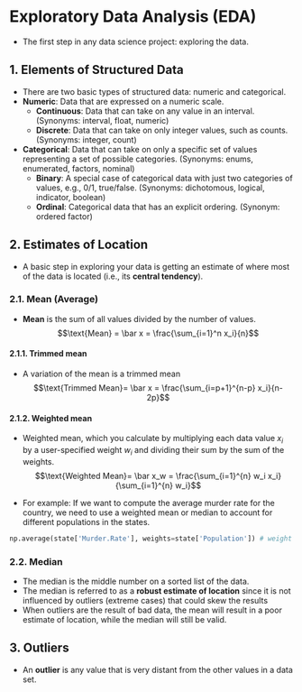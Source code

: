# Exploratory Data Analysis (EDA)

- The first step in any data science project: exploring the data.

## 1. Elements of Structured Data
- There are two basic types of structured data: numeric and categorical.
- **Numeric**: Data that are expressed on a numeric scale.
    - **Continuous**: Data that can take on any value in an interval. (Synonyms: interval, float, numeric)
    - **Discrete**: Data that can take on only integer values, such as counts. (Synonyms: integer, count)
- **Categorical**: Data that can take on only a specific set of values representing a set of possible categories. (Synonyms: enums, enumerated, factors, nominal)
    - **Binary**: A special case of categorical data with just two categories of values, e.g., 0/1, true/false. (Synonyms: dichotomous, logical, indicator, boolean)
    - **Ordinal**: Categorical data that has an explicit ordering. (Synonym: ordered factor)

## 2. Estimates of Location
- A basic step in exploring your data is getting an estimate of where most of the data is located (i.e., its **central tendency**).
### 2.1. Mean (Average)
- **Mean** is the sum of all values divided by the number of values.
$$\text{Mean} = \bar x = \frac{\sum_{i=1}^n x_i}{n}$$
#### 2.1.1. Trimmed mean
- A variation of the mean is a trimmed mean
$$\text{Trimmed Mean}= \bar x = \frac{\sum_{i=p+1}^{n-p} x_i}{n-2p}$$ 

#### 2.1.2. Weighted mean
- Weighted mean, which you calculate by multiplying each data value $x_i$ by a user-specified weight $w_i$ and dividing their sum by the sum of the weights. 
$$\text{Weighted Mean}= \bar x_w = \frac{\sum_{i=1}^{n} w_i x_i}{\sum_{i=1}^{n} w_i}$$ 

- For example: If we want to compute the average murder rate for the country, we need to use a weighted mean or median to account for different populations in the states. 
```Python
np.average(state['Murder.Rate'], weights=state['Population']) # weight used here is population of each state
```
### 2.2. Median 
- The median is the middle number on a sorted list of the data.
- The median is referred to as a **robust estimate of location** since it is not influenced by outliers (extreme cases) that could skew the results 
- When outliers are the result of bad data, the mean will result in a poor estimate of location, while the median will still be valid.
## 3. Outliers
-  An **outlier** is any value that is very distant from the other values in a data set.